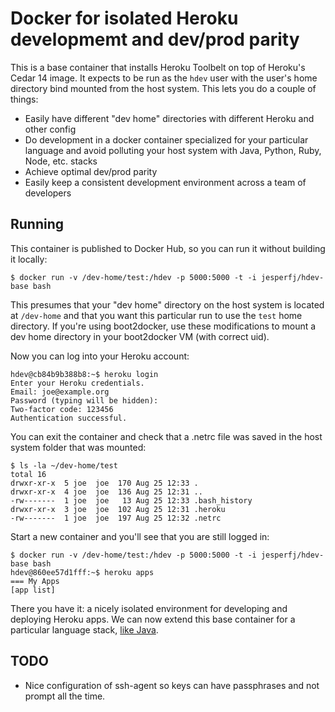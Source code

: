 # Docker for isolated Heroku developmemt and dev/prod parity

This is a base container that installs Heroku Toolbelt on top of Heroku's Cedar 14 image. It expects to be run as the `hdev` user with the user's home directory bind mounted from the host system. This lets you do a couple of things:

* Easily have different "dev home" directories with different Heroku and other config
* Do development in a docker container specialized for your particular language and avoid polluting your host system with Java, Python, Ruby, Node, etc. stacks
* Achieve optimal dev/prod parity
* Easily keep a consistent development environment across a team of developers

## Running

This container is published to Docker Hub, so you can run it without building it locally:

```
$ docker run -v /dev-home/test:/hdev -p 5000:5000 -t -i jesperfj/hdev-base bash
```

This presumes that your "dev home" directory on the host system is located at `/dev-home` and that you want this particular run to use the `test` home directory. If you're using boot2docker, use these modifications to mount a dev home directory in your boot2docker VM (with correct uid).

Now you can log into your Heroku account:

```
hdev@cb84b9b388b8:~$ heroku login
Enter your Heroku credentials.
Email: joe@example.org
Password (typing will be hidden): 
Two-factor code: 123456
Authentication successful.
```

You can exit the container and check that a .netrc file was saved in the host system folder that was mounted:

```
$ ls -la ~/dev-home/test
total 16
drwxr-xr-x  5 joe  joe  170 Aug 25 12:33 .
drwxr-xr-x  4 joe  joe  136 Aug 25 12:31 ..
-rw-------  1 joe  joe   13 Aug 25 12:33 .bash_history
drwxr-xr-x  3 joe  joe  102 Aug 25 12:31 .heroku
-rw-------  1 joe  joe  197 Aug 25 12:32 .netrc
```

Start a new container and you'll see that you are still logged in:

```
$ docker run -v /dev-home/test:/hdev -p 5000:5000 -t -i jesperfj/hdev-base bash
hdev@860ee57d1fff:~$ heroku apps
=== My Apps
[app list]
```

There you have it: a nicely isolated environment for developing and deploying Heroku apps. We can now extend this base container for a particular language stack, [like Java](https://github.com/jesperfj/hdev-java).

## TODO

* Nice configuration of ssh-agent so keys can have passphrases and not prompt all the time.

